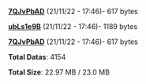 [**7QJvPbAD**](/data/7QJvPbAD.txt) (21/11/22 - 17:46)- 617 bytes

[**ubLs1e9B**](/data/ubLs1e9B.txt) (21/11/22 - 17:46)- 1189 bytes

[**7QJvPbAD**](/data/7QJvPbAD.txt) (21/11/22 - 17:46)- 617 bytes

**Total Datas**: 4154

**Total Size**: 22.97 MB / 23.0 MB